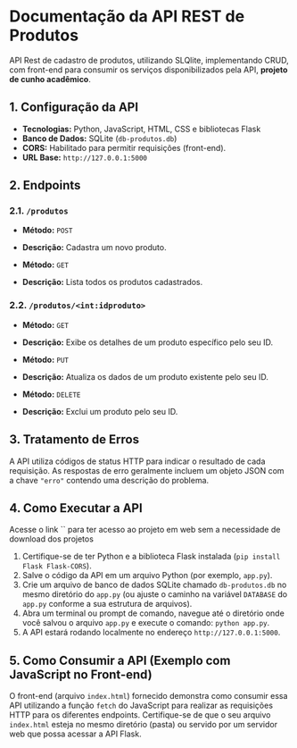 # Documentação da API REST de Produtos

API Rest de cadastro de produtos, utilizando SLQlite, implementando CRUD, com front-end para consumir os serviços disponibilizados pela API, **projeto de cunho acadêmico**. 

## 1. Configuração da API

* **Tecnologias:** Python, JavaScript, HTML, CSS e bibliotecas Flask
* **Banco de Dados:** SQLite (`db-produtos.db`)
* **CORS:** Habilitado para permitir requisições (front-end).
* **URL Base:** `http://127.0.0.1:5000`

## 2. Endpoints

### 2.1. `/produtos`

* **Método:** `POST`
* **Descrição:** Cadastra um novo produto.

* **Método:** `GET`
* **Descrição:** Lista todos os produtos cadastrados.

### 2.2. `/produtos/<int:idproduto>`

* **Método:** `GET`
* **Descrição:** Exibe os detalhes de um produto específico pelo seu ID.

* **Método:** `PUT`
* **Descrição:** Atualiza os dados de um produto existente pelo seu ID.

* **Método:** `DELETE`
* **Descrição:** Exclui um produto pelo seu ID.

## 3. Tratamento de Erros

A API utiliza códigos de status HTTP para indicar o resultado de cada requisição. As respostas de erro geralmente incluem um objeto JSON com a chave `"erro"` contendo uma descrição do problema.

## 4. Como Executar a API

Acesse o link `` para ter acesso ao projeto em web sem a necessidade de download dos projetos

1.  Certifique-se de ter Python e a biblioteca Flask instalada (`pip install Flask Flask-CORS`).
2.  Salve o código da API em um arquivo Python (por exemplo, `app.py`).
3.  Crie um arquivo de banco de dados SQLite chamado `db-produtos.db` no mesmo diretório do `app.py` (ou ajuste o caminho na variável `DATABASE` do `app.py` conforme a sua estrutura de arquivos).
4.  Abra um terminal ou prompt de comando, navegue até o diretório onde você salvou o arquivo `app.py` e execute o comando: `python app.py`.
5.  A API estará rodando localmente no endereço `http://127.0.0.1:5000`.

## 5. Como Consumir a API (Exemplo com JavaScript no Front-end)

O front-end (arquivo `index.html`) fornecido demonstra como consumir essa API utilizando a função `fetch` do JavaScript para realizar as requisições HTTP para os diferentes endpoints. Certifique-se de que o seu arquivo `index.html` esteja no mesmo diretório (pasta) ou servido por um servidor web que possa acessar a API Flask.
